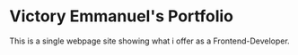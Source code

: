 # Victory Emmanuel's Portfolio

This is a single webpage site showing what i offer as a Frontend-Developer.
